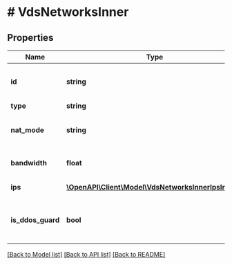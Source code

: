# # VdsNetworksInner

## Properties

Name | Type | Description | Notes
------------ | ------------- | ------------- | -------------
**id** | **string** | ID сети. Есть только у приватных сетей. | [optional]
**type** | **string** | Тип сети. |
**nat_mode** | **string** | Тип преобразования сетевых адресов. | [optional]
**bandwidth** | **float** | Пропускная способность сети. | [optional]
**ips** | [**\OpenAPI\Client\Model\VdsNetworksInnerIpsInner[]**](VdsNetworksInnerIpsInner.md) | Список IP-адресов сети. |
**is_ddos_guard** | **bool** | Подключена ли DDoS-защита. Только для публичных сетей. | [optional]

[[Back to Model list]](../../README.md#models) [[Back to API list]](../../README.md#endpoints) [[Back to README]](../../README.md)
